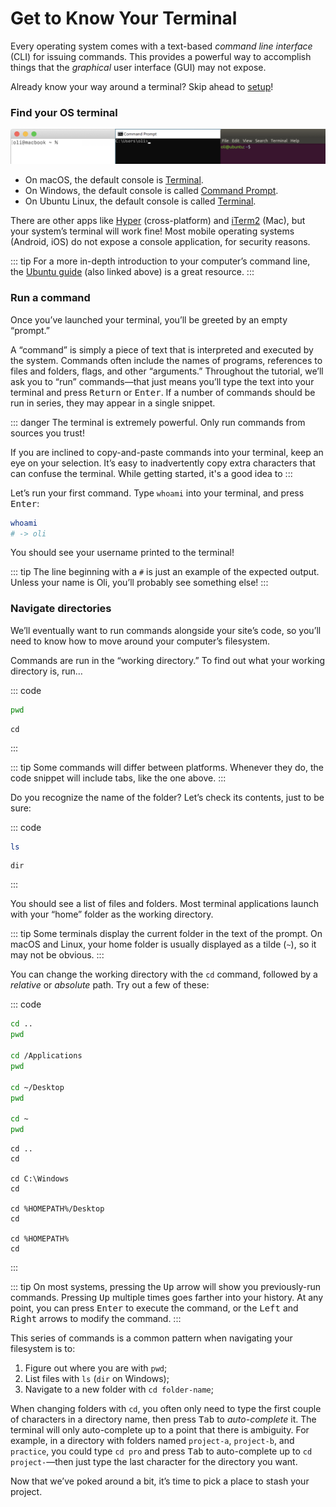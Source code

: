 # Get to Know Your Terminal

Every operating system comes with a text-based _command line interface_ (CLI) for issuing commands. This provides a powerful way to accomplish things that the _graphical_ user interface (GUI) may not expose.

Already know your way around a terminal? Skip ahead to [setup](stack.md)!

### Find your OS terminal

![Examples of terminal applications for macOS, Windows, and Linux](../images/os-terminal.png)

- On macOS, the default console is [Terminal](https://support.apple.com/guide/terminal/welcome/mac).
- On Windows, the default console is called [Command Prompt](https://www.lifewire.com/command-prompt-2625840).
- On Ubuntu Linux, the default console is called [Terminal](https://ubuntu.com/tutorials/command-line-for-beginners).

There are other apps like [Hyper](https://hyper.is/) (cross-platform) and [iTerm2](https://www.iterm2.com/) (Mac), but your system’s terminal will work fine! Most mobile operating systems (Android, iOS) do not expose a console application, for security reasons.

::: tip
For a more in-depth introduction to your computer’s command line, the [Ubuntu guide](https://ubuntu.com/tutorials/command-line-for-beginners) (also linked above) is a great resource.
:::

### Run a command

Once you’ve launched your terminal, you’ll be greeted by an empty “prompt.”

A “command” is simply a piece of text that is interpreted and executed by the system. Commands often include the names of programs, references to files and folders, flags, and other “arguments.” Throughout the tutorial, we’ll ask you to “run” commands—that just means you’ll type the text into your terminal and press <kbd>Return</kbd> or <kbd>Enter</kbd>. If a number of commands should be run in series, they may appear in a single snippet.

::: danger
The terminal is extremely powerful. Only run commands from sources you trust!

If you are inclined to copy-and-paste commands into your terminal, keep an eye on your selection. It’s easy to inadvertently copy extra characters that can confuse the terminal. While getting started, it's a good idea to 
:::

Let’s run your first command. Type `whoami` into your terminal, and press <kbd>Enter</kbd>:

```bash
whoami
# -> oli
```

You should see your username printed to the terminal!

::: tip
The line beginning with a `#` is just an example of the expected output. Unless your name is Oli, you’ll probably see something else!
:::

### Navigate directories

We’ll eventually want to run commands alongside your site’s code, so you’ll need to know how to move around your computer’s filesystem.

Commands are run in the “working directory.” To find out what your working directory is, run…

::: code
```bash macOS / Linux
pwd
```
```batch Windows
cd
```
:::

::: tip
Some commands will differ between platforms. Whenever they do, the code snippet will include tabs, like the one above.
:::

Do you recognize the name of the folder? Let’s check its contents, just to be sure:

::: code
```bash macOS / Linux
ls
```
```batch Windows
dir
```
:::

You should see a list of files and folders. Most terminal applications launch with your “home” folder as the working directory.

::: tip
Some terminals display the current folder in the text of the prompt. On macOS and Linux, your home folder is usually displayed as a tilde (`~`), so it may not be obvious.
:::

You can change the working directory with the `cd` command, followed by a _relative_ or _absolute_ path. Try out a few of these:

::: code
```bash macOS / Linux
cd ..
pwd

cd /Applications
pwd

cd ~/Desktop
pwd

cd ~
pwd
```
```batch Windows
cd ..
cd

cd C:\Windows
cd

cd %HOMEPATH%/Desktop
cd

cd %HOMEPATH%
cd
```
:::

::: tip
On most systems, pressing the <kbd>Up</kbd> arrow will show you previously-run commands. Pressing <kbd>Up</kbd> multiple times goes farther into your history. At any point, you can press <kbd>Enter</kbd> to execute the command, or the <kbd>Left</kbd> and <kbd>Right</kbd> arrows to modify the command.
:::

This series of commands is a common pattern when navigating your filesystem is to:

1. Figure out where you are with `pwd`;
1. List files with `ls` (`dir` on Windows);
1. Navigate to a new folder with `cd folder-name`;

When changing folders with `cd`, you often only need to type the first couple of characters in a directory name, then press <kbd>Tab</kbd> to _auto-complete_ it. The terminal will only auto-complete up to a point that there is ambiguity. For example, in a directory with folders named `project-a`, `project-b`, and `practice`, you could type `cd pro` and press <kbd>Tab</kbd> to auto-complete up to `cd project-`—then just type the last character for the directory you want.

Now that we’ve poked around a bit, it’s time to pick a place to stash your project.
